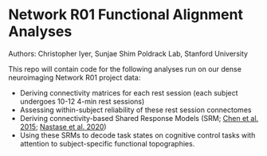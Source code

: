 # Network R01 Functional Alignment Analyses
Authors: Christopher Iyer, Sunjae Shim
Poldrack Lab, Stanford University

This repo will contain code for the following analyses run on our dense neuroimaging Network R01 project data:
- Deriving connectivity matrices for each rest session (each subject undergoes 10-12 4-min rest sessions)
- Assessing within-subject reliability of these rest session connectomes
- Deriving connectivity-based Shared Response Models (SRM; [Chen et al. 2015](https://proceedings.neurips.cc/paper_files/paper/2015/file/b3967a0e938dc2a6340e258630febd5a-Paper.pdf); [Nastase et al. 2020](https://www.sciencedirect.com/science/article/pii/S1053811920303517?via%3Dihub#bib92))
- Using these SRMs to decode task states on cognitive control tasks with attention to subject-specific functional topographies.
